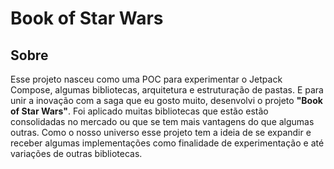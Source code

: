 # Book of Star Wars

## Sobre
Esse projeto nasceu como uma POC para experimentar o Jetpack Compose, algumas bibliotecas, arquitetura e estruturação de pastas. 
E para unir a inovação com a saga que eu gosto muito, desenvolvi o projeto **"Book of Star Wars"**. 
Foi aplicado muitas bibliotecas que estão estão consolidadas no mercado ou que se tem mais vantagens do que algumas outras.
Como o nosso universo esse projeto tem a ideia de se expandir e receber algumas implementações como finalidade de experimentação e até variações de outras bibliotecas.


